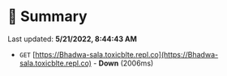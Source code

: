# 📖 Summary
Last updated: **5/21/2022, 8:44:43 AM**

- `GET` [https://Bhadwa-sala.toxicblte.repl.co](https://Bhadwa-sala.toxicblte.repl.co) - **Down** (2006ms)
